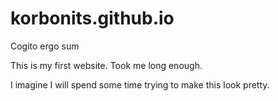 # korbonits.github.io
Cogito ergo sum

This is my first website. Took me long enough.

I imagine I will spend some time trying to make this look pretty.
